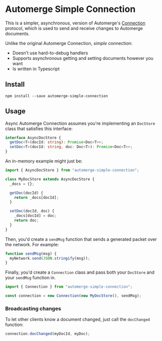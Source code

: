 # Automerge Simple Connection

This is a simpler, asynchronous, version of Automerge's [Connection](https://github.com/automerge/automerge/blob/master/src/connection.js) protocol, which is used to send and receive changes to Automerge documents.

Unlike the original Automerge Connection, _simple_ connection:

- Doesn't use hard-to-debug handlers
- Supports asynchronous getting and setting documents however you want
- Is written in Typescript

## Install

```
npm install --save automerge-simple-connection
```

## Usage

Async Automerge Connection assumes you're implementing an `DocStore` class that satisfies this interface:

```ts
interface AsyncDocStore {
  getDoc<T>(docId: string): Promise<Doc<T>>;
  setDoc<T>(docId: string, doc: Doc<T>): Promise<Doc<T>>;
}
```

An in-memory example might just be:

```ts
import { AsyncDocStore } from "automerge-simple-connection";

class MyDocStore extends AsyncDocStore {
  _docs = {};

  getDoc(docId) {
    return _docs[docId];
  }

  setDoc(docId, doc) {
    _docs[docId] = doc;
    return doc;
  }
}
```

Then, you'd create a `sendMsg` function that sends a generated packet over the network. For example:

```ts
function sendMsg(msg) {
  myNetwork.send(JSON.stringify(msg));
}
```

Finally, you'd create a `Connection` class and pass both your `DocStore` and your `sendMsg` function in.

```ts
import { Connection } from "automerge-simple-connection";

const connection = new Connection(new MyDocStore(), sendMsg);
```

### Broadcasting changes

To let other clients know a document changed, just call the `docChanged` function:

```ts
connection.docChanged(myDocId, myDoc);
```

